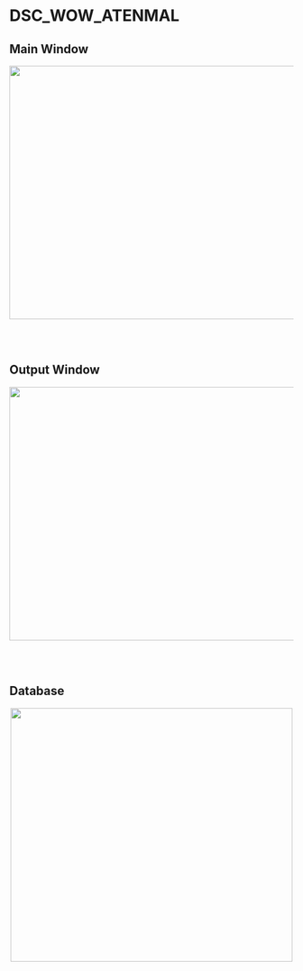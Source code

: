 # DSC_WOW_ATENMAL

## Main Window
<p align='center'>
  <a>
    <img src="https://github.com/Kushagrabainsla/DSC_WOW_ATENMAL/blob/main/Screenshot%202020-12-13%20at%2012.08.16%20PM.png" width="600" height="450" />
  </a>&nbsp;&nbsp;
</p>  

<Br>

## Output Window
<p align='center'>  
  <a>
    <img src="https://github.com/Kushagrabainsla/DSC_WOW_ATENMAL/blob/main/Screenshot%202020-12-12%20at%202.21.43%20PM.png" width="700" height="450" />
  </a>&nbsp;&nbsp;
</p>

<Br>

## Database
<p align='center'>  
  <a>
    <img src="https://github.com/Kushagrabainsla/DSC_WOW_ATENMAL/blob/main/Screenshot%202020-12-12%20at%202.23.41%20PM.png" width="500" height="450" />
  </a>&nbsp;&nbsp;
  
</p>
